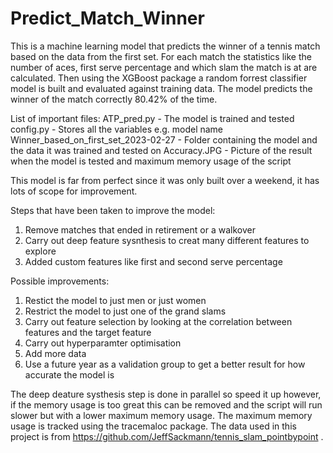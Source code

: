 # Predict_Match_Winner
This is a machine learning model that predicts the winner of a tennis match based on the data from the first set. For each match the statistics like the number of aces, first serve percentage and which slam the match is at are calculated. Then using the XGBoost package a random forrest classifier model is built and evaluated against training data. The model predicts the winner of the match correctly 80.42% of the time.

List of important files:
ATP_pred.py - The model is trained and tested
config.py - Stores all the variables e.g. model name
Winner_based_on_first_set_2023-02-27 - Folder containing the model and the data it was trained and tested on
Accuracy.JPG - Picture of the result when the model is tested and maximum memory usage of the script

This model is far from perfect since it was only built over a weekend, it has lots of scope for improvement.

Steps that have been taken to improve the model:
1. Remove matches that ended in retirement or a walkover
2. Carry out deep feature sysnthesis to creat many different features to explore 
3. Added custom features like first and second serve percentage

Possible improvements:
1. Restict the model to just men or just women
2. Restrict the model to just one of the grand slams
3. Carry out feature selection by looking at the correlation between features and the target feature
4. Carry out hyperparamter optimisation 
5. Add more data 
6. Use a future year as a validation group to get a better result for how accurate the model is

The deep deature systhesis step is done in parallel so speed it up however, if the memory usage is too great this can be removed and the script will run slower but with a lower maximum memory usage.
The maximum memory usage is tracked using the tracemaloc package.
The data used in this project is from https://github.com/JeffSackmann/tennis_slam_pointbypoint .

